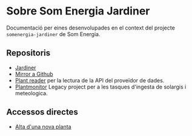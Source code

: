 # Sobre Som Energia Jardiner

Documentació per eines desenvolupades en el context del projecte `somenergia-jardiner` de Som Energia.

## Repositoris

- [Jardiner](https://gitlab.somenergia.coop/et/somenergia-jardiner/)
- [Mirror a Github](https://github.com/Som-Energia/somenergia-jardiner/)
- [Plant reader](https://gitlab.somenergia.coop/et/somenergia-plant-reader) per la lectura de la API del proveïdor de dades.
- [Plantmonitor](https://github.com/Som-Energia/plantmonitor) Legacy project per a les tasques d'ingesta de solargis i meteologica.


## Accessos directes

- [Alta d'una nova planta](desenvolupadors/2023-08-28-alta_planta.md)
